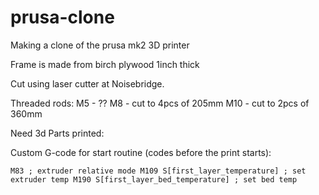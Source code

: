 # prusa-clone
Making a clone of the prusa mk2 3D printer

Frame is made from birch plywood 1inch thick

Cut using laser cutter at Noisebridge.

Threaded rods:
M5 - ??
M8   - cut to 4pcs of 205mm
M10  - cut to 2pcs of 360mm

Need 3d Parts printed:



Custom G-code for start routine (codes before the print starts):

`
M83 ; extruder relative mode
M109 S[first_layer_temperature] ; set extruder temp
M190 S[first_layer_bed_temperature] ; set bed temp
`

